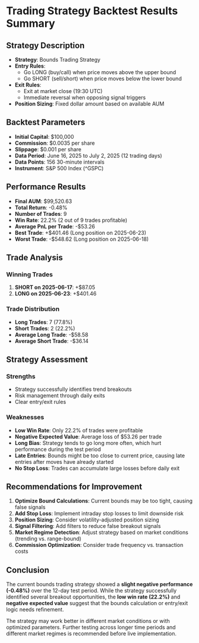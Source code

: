 # Trading Strategy Backtest Results Summary

## Strategy Description
- **Strategy**: Bounds Trading Strategy
- **Entry Rules**: 
  - Go LONG (buy/call) when price moves above the upper bound
  - Go SHORT (sell/short) when price moves below the lower bound
- **Exit Rules**: 
  - Exit at market close (19:30 UTC)
  - Immediate reversal when opposing signal triggers
- **Position Sizing**: Fixed dollar amount based on available AUM

## Backtest Parameters
- **Initial Capital**: $100,000
- **Commission**: $0.0035 per share
- **Slippage**: $0.001 per share
- **Data Period**: June 16, 2025 to July 2, 2025 (12 trading days)
- **Data Points**: 156 30-minute intervals
- **Instrument**: S&P 500 Index (^GSPC)

## Performance Results
- **Final AUM**: $99,520.63
- **Total Return**: -0.48%
- **Number of Trades**: 9
- **Win Rate**: 22.2% (2 out of 9 trades profitable)
- **Average PnL per Trade**: -$53.26
- **Best Trade**: +$401.46 (Long position on 2025-06-23)
- **Worst Trade**: -$548.62 (Long position on 2025-06-18)

## Trade Analysis
### Winning Trades
1. **SHORT on 2025-06-17**: +$87.05
2. **LONG on 2025-06-23**: +$401.46

### Trade Distribution
- **Long Trades**: 7 (77.8%)
- **Short Trades**: 2 (22.2%)
- **Average Long Trade**: -$58.58
- **Average Short Trade**: -$36.14

## Strategy Assessment
### Strengths
- Strategy successfully identifies trend breakouts
- Risk management through daily exits
- Clear entry/exit rules

### Weaknesses
- **Low Win Rate**: Only 22.2% of trades were profitable
- **Negative Expected Value**: Average loss of $53.26 per trade
- **Long Bias**: Strategy tends to go long more often, which hurt performance during the test period
- **Late Entries**: Bounds might be too close to current price, causing late entries after moves have already started
- **No Stop Loss**: Trades can accumulate large losses before daily exit

## Recommendations for Improvement
1. **Optimize Bound Calculations**: Current bounds may be too tight, causing false signals
2. **Add Stop Loss**: Implement intraday stop losses to limit downside risk
3. **Position Sizing**: Consider volatility-adjusted position sizing
4. **Signal Filtering**: Add filters to reduce false breakout signals
5. **Market Regime Detection**: Adjust strategy based on market conditions (trending vs. range-bound)
6. **Commission Optimization**: Consider trade frequency vs. transaction costs

## Conclusion
The current bounds trading strategy showed a **slight negative performance (-0.48%)** over the 12-day test period. While the strategy successfully identified several breakout opportunities, the **low win rate (22.2%)** and **negative expected value** suggest that the bounds calculation or entry/exit logic needs refinement.

The strategy may work better in different market conditions or with optimized parameters. Further testing across longer time periods and different market regimes is recommended before live implementation.